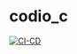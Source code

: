 # codio_c
[![CI-CD](https://github.com/oyinlola101/codio_c/actions/workflows/CI-CD.yml/badge.svg)](https://github.com/oyinlola101/codio_c/actions/workflows/CI-CD.yml)

